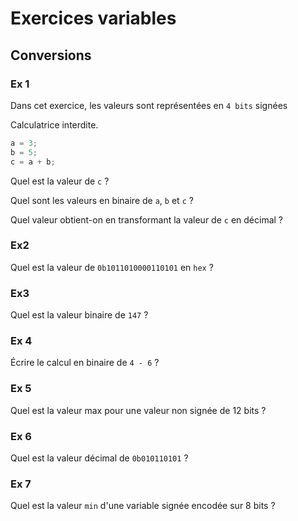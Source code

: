 # Exercices variables

## Conversions
### Ex 1
Dans cet exercice, les valeurs sont représentées en `4 bits` signées

Calculatrice interdite.

```C
a = 3;
b = 5;
c = a + b;
```

Quel est la valeur de `c` ?

Quel sont les valeurs en binaire de `a`, `b` et `c` ?

Quel valeur obtient-on en transformant la valeur de `c` en décimal ?

### Ex2
Quel est la valeur de `0b1011010000110101` en `hex` ?

### Ex3
Quel est la valeur binaire de `147` ?

### Ex 4
Écrire le calcul en binaire de `4 - 6` ?

### Ex 5
Quel est la valeur max pour une valeur non signée de 12 bits ?

### Ex 6
Quel est la valeur décimal de `0b010110101` ?

### Ex 7
Quel est la valeur `min` d'une variable signée encodée sur 8 bits ?
